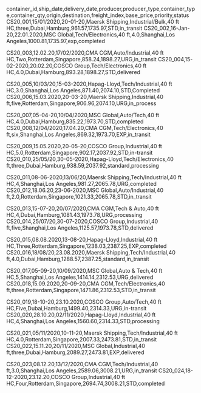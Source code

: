 container_id,ship_date,delivery_date,producer,producer_type,container_type,container_qty,origin,destination,freight_index,base_price,priority,status
CS20_001,15/01/2020,20-01-20,Maersk Shipping,Industrial/Bulk,40 ft HC,three,Dubai,Hamburg,961.57,1735.97,STD,in_transit
CS20_002,16-Jan-20,22.01.2020,MSC Global,Tech/Electronics,40 ft,4.0,Shanghai,Los Angeles,1000.81,1735.97,exp,completed

CS20_003,12.02.20,17/02/2020,CMA CGM,Auto/Industrial,40 ft HC,Two,Rotterdam,Singapore,858.24,1898.27,URG,in_transit
CS20_004,15-02-2020,20.02.20,COSCO Group,Tech/Electronics,40 ft HC,4.0,Dubai,Hamburg,893.28,1898.27,STD,delivered

CS20_005,10/03/20,15-03-2020,Hapag-Lloyd,Tech/Industrial,40 ft HC,3.0,Shanghai,Los Angeles,871.40,2074.10,STD,Completed
CS20_006,15.03.2020,20-03-20,Maersk Shipping,Industrial,40 ft,five,Rotterdam,Singapore,906.96,2074.10,URG,in_process

CS20_007,05-04-20,10/04/2020,MSC Global,Auto/Tech,40 ft HC,4.0,Dubai,Hamburg,835.22,1973.70,STD,completed
CS20_008,12/04/2020,17.04.20,CMA CGM,Tech/Electronics,40 ft,six,Shanghai,Los Angeles,869.32,1973.70,EXP,in_transit

CS20_009,15.05.2020,20-05-20,COSCO Group,Industrial,40 ft HC,5.0,Rotterdam,Singapore,902.17,2037.92,STD,in-transit
CS20_010,25/05/20,30-05-2020,Hapag-Lloyd,Tech/Electronics,40 ft,three,Dubai,Hamburg,938.59,2037.92,standard,processing

CS20_011,08-06-2020,13/06/20,Maersk Shipping,Tech/Industrial,40 ft HC,4,Shanghai,Los Angeles,981.27,2065.78,URG,completed
CS20_012,18.06.20,23-06-2020,MSC Global,Auto/Industrial,40 ft,2.0,Rotterdam,Singapore,1021.33,2065.78,STD,in_transit

CS20_013,15-07-20,20/07/2020,CMA CGM,Tech & Auto,40 ft HC,4,Dubai,Hamburg,1081.43,1973.78,URG,processing
CS20_014,25/07/20,30-07-2020,COSCO Group,Industrial,40 ft,five,Shanghai,Los Angeles,1125.57,1973.78,STD,delivered

CS20_015,08.08.2020,13-08-20,Hapag-Lloyd,Industrial,40 ft HC,Three,Rotterdam,Singapore,1238.03,2387.25,EXP,completed
CS20_016,18/08/20,23.08.2020,Maersk Shipping,Tech/Industrial,40 ft,4.0,Dubai,Hamburg,1288.57,2387.25,standard,in_transit

CS20_017,05-09-20,10/09/2020,MSC Global,Auto & Tech,40 ft HC,5,Shanghai,Los Angeles,1414.14,2312.53,URG,delivered
CS20_018,15.09.2020,20-09-20,CMA CGM,Tech/Electronics,40 ft,three,Rotterdam,Singapore,1471.86,2312.53,STD,in_transit

CS20_019,18-10-20,23.10.2020,COSCO Group,Auto/Tech,40 ft HC,Five,Dubai,Hamburg,1499.40,2314.33,URG,in-transit
CS20_020,28.10.20,02/11/2020,Hapag-Lloyd,Industrial,40 ft HC,4,Shanghai,Los Angeles,1560.60,2314.33,STD,processing

CS20_021,05/11/2020,10-11-20,Maersk Shipping,Tech/Industrial,40 ft HC,4.0,Rotterdam,Singapore,2007.33,2473.81,STD,in_transit
CS20_022,15.11.20,20/11/2020,MSC Global,Industrial,40 ft,three,Dubai,Hamburg,2089.27,2473.81,EXP,delivered

CS20_023,08.12.20,13/12/2020,CMA CGM,Tech/Industrial,40 ft,3.0,Shanghai,Los Angeles,2589.06,3008.21,URG,in_transit
CS20_024,18-12-2020,23.12.20,COSCO Group,Industrial,40 ft HC,Four,Rotterdam,Singapore,2694.74,3008.21,STD,completed
